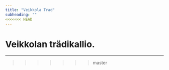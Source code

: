 ```yaml
---
title: "Veikkola Trad"
subheading: ""
<<<<<<< HEAD
--- 
```


Veikkolan trädikallio.
=======
--- 
>>>>>>> master
